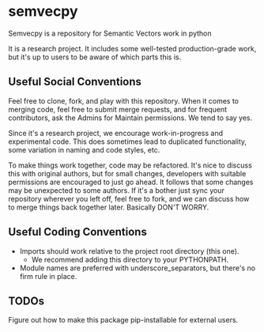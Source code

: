 # semvecpy 

Semvecpy is a repository for Semantic Vectors work in python

It is a research project. It includes some well-tested production-grade work, but it's up to
users to be aware of which parts this is.

## Useful Social Conventions

Feel free to clone, fork, and play with this repository. When it comes to merging code,
feel free to submit merge requests, and for frequent contributors, ask the Admins for
Maintain permissions. We tend to say yes.

Since it's a research project, we encourage work-in-progress and experimental code. 
This does sometimes lead to duplicated functionality, some variation in naming and code styles,
etc. 

To make things work together, code may be refactored. It's nice to discuss this with original 
authors, but for small changes, developers with suitable permissions are encouraged to just
go ahead. It follows that some changes may be unexpected to some authors. If 
it's a bother just sync your repository wherever you left off, feel free to fork, and we can 
discuss how to merge things back together later. Basically DON'T WORRY.

## Useful Coding Conventions

* Imports should work relative to the project root directory (this one).
  * We recommend adding this directory to your PYTHONPATH.
* Module names are preferred with underscore_separators, but there's no firm rule in place.
  
## TODOs

Figure out how to make this package pip-installable for external users.

